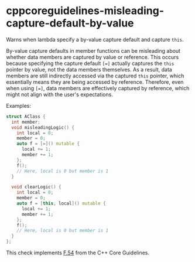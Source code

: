 # cppcoreguidelines-misleading-capture-default-by-value

Warns when lambda specify a by-value capture default and capture `this`.

By-value capture defaults in member functions can be misleading about
whether data members are captured by value or reference. This occurs
because specifying the capture default `[=]` actually captures the
`this` pointer by value, not the data members themselves. As a result,
data members are still indirectly accessed via the captured `this`
pointer, which essentially means they are being accessed by reference.
Therefore, even when using `[=]`, data members are effectively captured
by reference, which might not align with the user\'s expectations.

Examples:

```c++
struct AClass {
  int member;
  void misleadingLogic() {
    int local = 0;
    member = 0;
    auto f = [=]() mutable {
      local += 1;
      member += 1;
    };
    f();
    // Here, local is 0 but member is 1
  }

  void clearLogic() {
    int local = 0;
    member = 0;
    auto f = [this, local]() mutable {
      local += 1;
      member += 1;
    };
    f();
    // Here, local is 0 but member is 1
  }
};
```

This check implements
[F.54](https://isocpp.github.io/CppCoreGuidelines/CppCoreGuidelines#f54-when-writing-a-lambda-that-captures-this-or-any-class-data-member-dont-use--default-capture)
from the C++ Core Guidelines.
